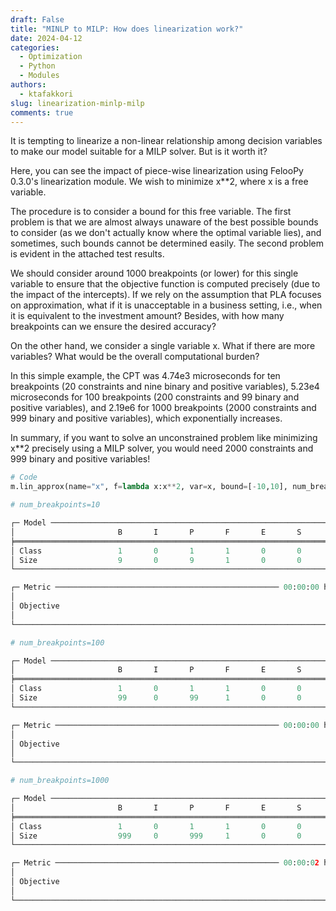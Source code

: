 ```yaml
---
draft: False 
title: "MINLP to MILP: How does linearization work?"
date: 2024-04-12
categories:
  - Optimization
  - Python
  - Modules
authors:
  - ktafakkori
slug: linearization-minlp-milp
comments: true
---
```


It is tempting to linearize a non-linear relationship among decision variables to make our model suitable for a MILP solver. But is it worth it?

<!-- more -->

Here, you can see the impact of piece-wise linearization using FelooPy 0.3.0's linearization module. We wish to minimize x**2, where x is a free variable.

The procedure is to consider a bound for this free variable. The first problem is that we are almost always unaware of the best possible bounds to consider (as we don't actually know where the optimal variable lies), and sometimes, such bounds cannot be determined easily. The second problem is evident in the attached test results.

We should consider around 1000 breakpoints (or lower) for this single variable to ensure that the objective function is computed precisely (due to the impact of the intercepts). If we rely on the assumption that PLA focuses on approximation, what if it is unacceptable in a business setting, i.e., when it is equivalent to the investment amount? Besides, with how many breakpoints can we ensure the desired accuracy?

On the other hand, we consider a single variable x. What if there are more variables? What would be the overall computational burden?

In this simple example, the CPT was 4.74e3 microseconds for ten breakpoints (20 constraints and nine binary and positive variables), 5.23e4 microseconds for 100 breakpoints (200 constraints and 99 binary and positive variables), and 2.19e6 for 1000 breakpoints (2000 constraints and 999 binary and positive variables), which exponentially increases.

In summary, if you want to solve an unconstrained problem like minimizing x**2 precisely using a MILP solver, you would need 2000 constraints and 999 binary and positive variables!

```py
# Code
m.lin_approx(name="x", f=lambda x:x**2, var=x, bound=[-10,10], num_breakpoints=10)

# num_breakpoints=10

┌─ Model ────────────────────────────────────────────────────────────────────────────────┐
│                       B       I       P       F       E       S       O       C        │
╞════════════════════════════════════════════════════════════════════════════════════════╡
│ Class                 1       0       1       1       0       0       1       1        │
│ Size                  9       0       9       1       0       0       1       20       │
└────────────────────────────────────────────────────────────────────────────────────────┘

┌─ Metric ────────────────────────────────────────────────── 00:00:00 h:m:s 4.74e+03 μs ─┐
│                                                                                        │
│ Objective                                                                     1.23     │
│                                                                                        │
└────────────────────────────────────────────────────────────────────────────────────────┘

# num_breakpoints=100

┌─ Model ────────────────────────────────────────────────────────────────────────────────┐
│                       B       I       P       F       E       S       O       C        │
╞════════════════════════════════════════════════════════════════════════════════════════╡
│ Class                 1       0       1       1       0       0       1       1        │
│ Size                  99      0       99      1       0       0       1       200      │
└────────────────────────────────────────────────────────────────────────────────────────┘

┌─ Metric ────────────────────────────────────────────────── 00:00:00 h:m:s 5.23e+04 μs ─┐
│                                                                                        │
│ Objective                                                                     0.01     │
│                                                                                        │
└────────────────────────────────────────────────────────────────────────────────────────┘

# num_breakpoints=1000

┌─ Model ────────────────────────────────────────────────────────────────────────────────┐
│                       B       I       P       F       E       S       O       C        │
╞════════════════════════════════════════════════════════════════════════════════════════╡
│ Class                 1       0       1       1       0       0       1       1        │
│ Size                  999     0       999     1       0       0       1       2000     │
└────────────────────────────────────────────────────────────────────────────────────────┘

┌─ Metric ────────────────────────────────────────────────── 00:00:02 h:m:s 2.19e+06 μs ─┐
│                                                                                        │
│ Objective                                                                     0.00     │
│                                                                                        │
└────────────────────────────────────────────────────────────────────────────────────────┘


```